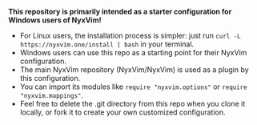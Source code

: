 **This repository is primarily intended as a starter configuration for Windows users of NyxVim!**

- For Linux users, the installation process is simpler: just run `curl -L https://nyxvim.one/install | bash` in your terminal.
- Windows users can use this repo as a starting point for their NyxVim configuration.
- The main NyxVim repository (NyxVim/NyxVim) is used as a plugin by this configuration.
- You can import its modules like `require "nyxvim.options"` or `require "nyxvim.mappings"`.
- Feel free to delete the .git directory from this repo when you clone it locally, or fork it to create your own customized configuration.
